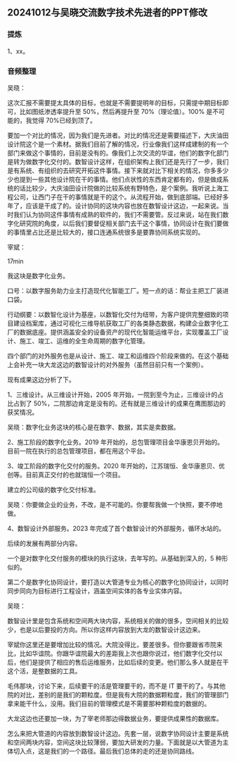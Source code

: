 ## 20241012与吴晓交流数字技术先进者的PPT修改

### 提炼

1、xx。

### 音频整理

吴晓：

这次汇报不需要提太具体的目标，也就是不需要提明年的目标，只需提中期目标即可，比如图纸渗透率提升至 50%，然后再提升至 70%（理论值）。100% 是不可能的，我觉得 70%已经到顶了。

要加一个对比的情况，因为我们是先进者。对比的情况还是需要描述下，大庆油田设计院这个是一个素材。据我们目前了解的情况，行业像我们这样成建制的有一个部门来做这个事情的，目前是没有的。像我们上次交流的华谊，他们的数字化部门是转为做数字化交付的。数智设计这样，在组织架构上我们还是先行了一步，我们是有系统、有组织的去研究开拓这件事情。接下来就对比下相关的情况，你多多少少也提到一些其他设计院在干的事情。他们点状性的东西肯定都有的，但是做成系统的话比较少，大庆油田设计院做的比较系统有野特色，是个案例。我听说上海工程公司，让西门子在干的事情就是干的这个。从流程开始，做到底部端。已经好多年了，应该是干成了的。设计协同的这块内容也放在数智设计这边，一起来说。当时我们认为协同这件事情有成熟的软件的，我们不需要管。反过来说，站在我们数字化研究院的角度，以后我们要督促相关部门去干这个事情，协同设计在我们要做的事情里占比还是比较大的，接口连通系统很多是要靠协同系统实现的。

宰斌：

17min

我这块是数字化业务。

口号：以数字服务助力业主打造现代化智能工厂。短一点的话：帮业主把工厂装进口袋。

行动纲要：以数智化设计为基座，以数智化交付为纽带，为客户提供完整细致的项目建设档案库，通过可视化三维导航获取工厂的各类静态数据，构建企业数字化工厂的数据底座。提供涵盖安全的设备资产的现代化智能运维平台，实现覆盖工厂设计、施工、竣工、运维的全生命周期的数字化管理。

四个部门的对外服务也是从设计、施工、竣工和运维四个阶段来做的。在这个基础上会补充一块大龙这边的数智设计的对外服务（虽然目前只有一个案例）。

现有成果这边分析了下。

1、三维设计。从三维设计开始，2005 年开始，一院到至今为止，三维设计的占比占到了 50%，二院那边肯定是没有的。还有就是三维设计的成果在鹰图那边的获奖情况。

吴晓：数字化业务这块的核心是在数字、数据，其实是卖数据。

2、施工阶段的数字化业务。2019 年开始的，总包管理项目金华康恩贝开始的。目前一院在执行的总包管理项目，都在用这个平台。

3、竣工阶段的数字化交付的服务。2020 年开始的，江苏瑞恒、金华康恩贝、优创等。目前真正交付的也就瑞恒一个项目。

建立的公司级的数字化交付标准。

吴晓：你要做企业的业务，不改，是不可能的。你要帮我做一个快照，要不停地做。

4、数智设计外部服务。2023 年完成了首个数智设计的外部服务，循环水站的。

后续的发展有两部分内容。

一个是对数字化交付服务的模块的执行这块，去年写的。从基础到深入的，5 种形似的。

第二个是数字化协同设计，要打造以大管道专业为核心的数字化协同设计，以同时同步同向为目标进行工程设计，涵盖空间实体的各专业实体内容。

吴晓：

数智设计里是包含系统和空间两大块内容，系统相关的做的很多，空间相关的比较少，也是以后要投的方向。所以你这样内容放到大龙的数智设计这边来。

宰斌你这里还是要增加比较的情况。大院没得比，要差很多。但你要跟省市院来比，比如华谊院。你跟华谊院最大的差距我上次也跟你说过，他们数字化交付以后，他们是提供了相应的售后运维服务，比如后续的变更。他们那么多人就是在干这个活，是整数据的工具。

毛伟那块，讨论下来，后续要干的活是管理要干的，而不是 IT 要干的了。与其他院的对比，差别的是我们的颗粒度。但是我有大院的数据颗粒度，我们的管理部门拿来能干什么，没用。我们目前的管理模式是不需要那种颗粒度的数据的。

大龙这边也还要加一块，为了宰老师那边得数据业务，要提供成果性的数据库。

怎么来把大管道的内容放到数智设计这边。先套一层，说数字协同设计主要是系统和空间两块内容，空间这块比较薄弱，要加大研发的力量。下面就是以大管道为主体切入点，这是我们的一个路径。最后我们总体的走的还是协同路线。
